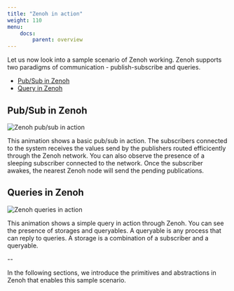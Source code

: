 ```yaml
---
title: "Zenoh in action"
weight: 110
menu: 
    docs:
        parent: overview
---
```


Let us now look into a sample scenario of Zenoh working.
Zenoh supports two paradigms of communication - publish-subscribe and queries. 
<!-- The source is available at https://drive.google.com/file/d/1exhGofWDyiEIES_WICsslXWZ3yiTSkAl/view?usp=sharing (ATO/Techno/Slides/zenoh/2022/2022.09.08-zenoh-web-animation.key) 
Settings::: Resolution: Extra Large, Frame Rate 30 fps, Export with transparent backgrounds -->

- [Pub/Sub in Zenoh](#pubsub-in-zenoh)
- [Query in Zenoh](#queries-in-zenoh)

## Pub/Sub in Zenoh
![Zenoh pub/sub in action](/img/zenoh-pub-sub.gif "Zenoh pub/sub in action")

This animation shows a basic pub/sub in action. The subscribers connected to the system receives the values send by the publishers routed efficicently through the Zenoh network.
You can also observe the presence of a sleeping subscriber connected to the network. Once the subscriber awakes, the nearest Zenoh node will send the pending publications.

## Queries in Zenoh
![Zenoh queries in action](/img/zenoh-query.gif "Zenoh queries in action")

This animation shows a simple query in action through Zenoh. You can see the presence of storages and queryables. 
A queryable is any process that can reply to queries. A storage is a combination of a subscriber and a queryable.

--

In the following sections, we introduce the primitives and abstractions in Zenoh that enables this sample scenario.